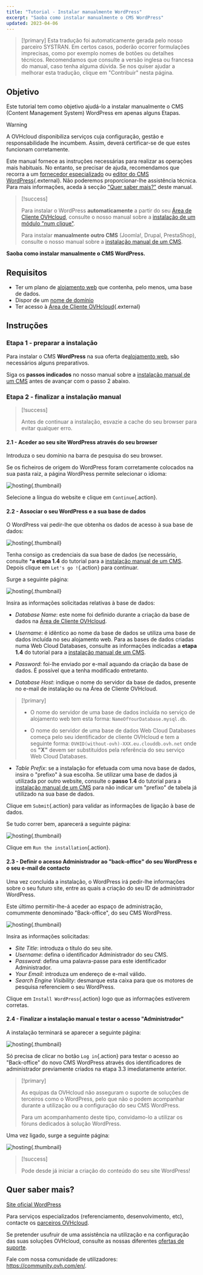 ```yaml
---
title: "Tutorial - Instalar manualmente WordPress"
excerpt: "Saoba como instalar manualmente o CMS WordPress"
updated: 2023-04-06
---
```


  
> [!primary]
> Esta tradução foi automaticamente gerada pelo nosso parceiro SYSTRAN. Em certos casos, poderão ocorrer formulações imprecisas, como por exemplo nomes de botões ou detalhes técnicos. Recomendamos que consulte a versão inglesa ou francesa do manual, caso tenha alguma dúvida. Se nos quiser ajudar a melhorar esta tradução, clique em "Contribuir" nesta página.
>

## Objetivo

Este tutorial tem como objetivo ajudá-lo a instalar manualmente o CMS (Content Management System) WordPress em apenas alguns Etapas.

> [!warning]
>
> A OVHcloud disponibiliza serviços cuja configuração, gestão e responsabilidade lhe incumbem. Assim, deverá certificar-se de que estes funcionam corretamente.
> 
> Este manual fornece as instruções necessárias para realizar as operações mais habituais. No entanto, se precisar de ajuda, recomendamos que recorra a um [fornecedor especializado](partner.) ou [editor do CMS WordPress](https://wordpress.com/support/){.external}. Não poderemos proporcionar-lhe assistência técnica. Para mais informações, aceda à secção ["Quer saber mais?"](cms_manual_installation_wordpress_#go-further.) deste manual.
>

> [!success]
>
> Para instalar o WordPress **automaticamente** a partir do seu [Área de Cliente OVHcloud](manager.), consulte o nosso manual sobre a [instalação de um módulo "num clique"](cms_install_1_click_modules1.).
>
> Para instalar **manualmente outro CMS** (Joomla!, Drupal, PrestaShop), consulte o nosso manual sobre a [instalação manual de um CMS](cms_manual_installation1.).
>

**Saoba como instalar manualmente o CMS WordPress.**

## Requisitos

- Ter um plano de [alojamento web](hosting.) que contenha, pelo menos, uma base de dados.
- Dispor de um [nome de domínio](domains.)
- Ter acesso à [Área de Cliente OVHcloud](manager.){.external}

## Instruções

### Etapa 1 - preparar a instalação <a name="step1"></a>

Para instalar o CMS **WordPress** na sua oferta de[alojamento web](hosting.), são necessários alguns preparativos.

Siga os **passos indicados** no nosso manual sobre a [instalação manual de um CMS](cms_manual_installation1.) antes de avançar com o passo 2 abaixo.

### Etapa 2 - finalizar a instalação manual <a name="step3"></a>

> [!success]
>
> Antes de continuar a instalação, esvazie a cache do seu browser para evitar qualquer erro.
>

#### 2.1 - Aceder ao seu site WordPress através do seu browser

Introduza o seu domínio na barra de pesquisa do seu browser.

Se os ficheiros de origem do WordPress foram corretamente colocados na sua pasta raiz, a página WordPress permite selecionar o idioma:

![hosting](https://raw.githubusercontent.com/ovh/docs/develop/templates/external-elements/cms/wordpress/installation-select-language.png){.thumbnail}

Selecione a língua do website e clique em `Continue`{.action}.

#### 2.2 - Associar o seu WordPress e a sua base de dados

O WordPress vai pedir-lhe que obtenha os dados de acesso à sua base de dados:

![hosting](https://raw.githubusercontent.com/ovh/docs/develop/templates/external-elements/cms/wordpress/installation-start.png){.thumbnail}

Tenha consigo as credenciais da sua base de dados (se necessário, consulte ***a etapa 1.4** do tutorial para a [instalação manual de um CMS](cms_manual_installation1.). Depois clique em `Let's go !`{.action} para continuar.

Surge a seguinte página:

![hosting](https://raw.githubusercontent.com/ovh/docs/develop/templates/external-elements/cms/wordpress/installation-config-db.png){.thumbnail}

Insira as informações solicitadas relativas à base de dados:

- *Database Name*: este nome foi definido durante a criação da base de dados na [Área de Cliente OVHcloud](manager.).

- *Username*: é idêntico ao nome da base de dados se utiliza uma base de dados incluída no seu alojamento web.
Para as bases de dados criadas numa Web Cloud Databases, consulte as informações indicadas a **etapa 1.4** do tutorial para a [instalação manual de um CMS](cms_manual_installation1.).

- *Password*: foi-lhe enviado por e-mail aquando da criação da base de dados. É possível que a tenha modificado entretanto.

- *Database Host*: indique o nome do servidor da base de dados, presente no e-mail de instalação ou na Área de Cliente OVHcloud. 

> [!primary]
> 
> - O nome do servidor de uma base de dados incluída no serviço de alojamento web tem esta forma: `NameOfYourDatabase.mysql.db`. 
>
> - O nome do servidor de uma base de dados Web Cloud Databases começa pelo seu identificador de cliente OVHcloud e tem a seguinte forma: `OVHID(without-ovh)-XXX.eu.clouddb.ovh.net` onde os **"X"** devem ser substituídos pela referência do seu serviço Web Cloud Databases.
>

- *Table Prefix*: se a instalação for efetuada com uma nova base de dados, insira o "prefixo" à sua escolha. Se utilizar uma base de dados já utilizada por outro website, consulte o **passo 1.4** do tutorial para a [instalação manual de um CMS](cms_manual_installation1.) para não indicar um "prefixo" de tabela já utilizado na sua base de dados.

Clique em `Submit`{.action} para validar as informações de ligação à base de dados.

Se tudo correr bem, aparecerá a seguinte página:

![hosting](https://raw.githubusercontent.com/ovh/docs/develop/templates/external-elements/cms/wordpress/installation-step-after-db-1.png){.thumbnail}

Clique em `Run the installation`{.action}.

#### 2.3 - Definir o acesso Administrador ao "back-office" do seu WordPress e o seu e-mail de contacto

Uma vez concluída a instalação, o WordPress irá pedir-lhe informações sobre o seu futuro site, entre as quais a criação do seu ID de administrador WordPress.

Este último permitir-lhe-á aceder ao espaço de administração, comummente denominado "Back-office", do seu CMS WordPress.

![hosting](https://raw.githubusercontent.com/ovh/docs/develop/templates/external-elements/cms/wordpress/installation-config-admin-user.png){.thumbnail}

Insira as informações solicitadas:

- *Site Title*: introduza o título do seu site.
- *Username*: defina o identificador Administrador do seu CMS.
- *Password*: defina uma palavra-passe para este identificador Administrador.
- *Your Email*: introduza um endereço de e-mail válido.
- *Search Engine Visibility*: desmarque esta caixa para que os motores de pesquisa referenciem o seu WordPress.

Clique em `Install WordPress`{.action} logo que as informações estiverem corretas.

#### 2.4 - Finalizar a instalação manual e testar o acesso "Administrador"

A instalação terminará se aparecer a seguinte página:

![hosting](https://raw.githubusercontent.com/ovh/docs/develop/templates/external-elements/cms/wordpress/installation-successfull.png){.thumbnail}

Só precisa de clicar no botão `Log in`{.action} para testar o acesso ao "Back-office" do novo CMS WordPress através dos identificadores de administrador previamente criados na etapa 3.3 imediatamente anterior.

> [!primary]
>
> As equipas da OVHcloud não asseguram o suporte de soluções de terceiros como o WordPress, pelo que não o podem acompanhar durante a utilização ou a configuração do seu CMS WordPress.
>
> Para um acompanhamento deste tipo, convidamo-lo a utilizar os fóruns dedicados à solução WordPress.
>

Uma vez ligado, surge a seguinte página:

![hosting](https://raw.githubusercontent.com/ovh/docs/develop/templates/external-elements/cms/wordpress/admin-interface.png){.thumbnail}

> [!success]
>
> Pode desde já iniciar a criação do conteúdo do seu site WordPress!
>

## Quer saber mais? <a name="go-further"></a>

[Site oficial WordPress](https://wordpress.org)

Para serviços especializados (referenciamento, desenvolvimento, etc), contacte os [parceiros OVHcloud](partner.).

Se pretender usufruir de uma assistência na utilização e na configuração das suas soluções OVHcloud, consulte as nossas diferentes [ofertas de suporte](support.).

Fale com nossa comunidade de utilizadores: <https://community.ovh.com/en/>. 